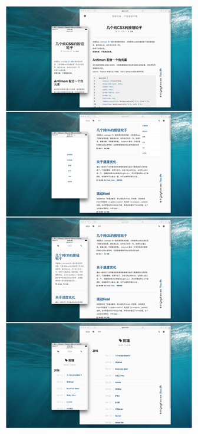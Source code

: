 ![](./ver1.0-article.jpg)
![](./ver1.0-dropdown.jpg)
![](./ver1.0-index.jpg)
![](./ver1.0-tags.jpg)
